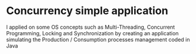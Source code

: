 # Concurrency simple application
I applied on some OS concepts such as Multi-Threading, Concurrent Programming, Locking and Synchronization by creating an application simulating the Production / Consumption processes management coded in Java 
